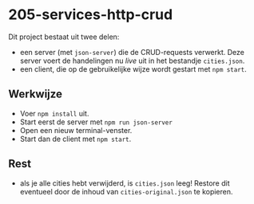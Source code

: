 # 205-services-http-crud

Dit project bestaat uit twee delen:
- een server (met `json-server`) die de CRUD-requests verwerkt. Deze
server voert de handelingen nu *live* uit in het bestandje `cities.json`.
- een client, die op de gebruikelijke wijze wordt gestart met `npm start`.

## Werkwijze
- Voer `npm install` uit.
- Start eerst de server met `npm run json-server`
- Open een nieuw terminal-venster.
- Start dan de client met `npm start`.

## Rest
- als je alle cities hebt verwijderd, is `cities.json` leeg! Restore dit eventueel door de inhoud van `cities-original.json` te kopieren.
